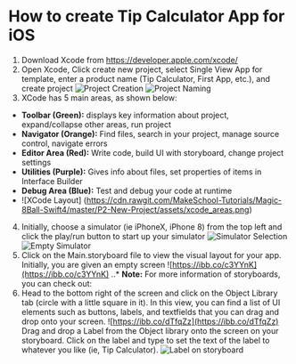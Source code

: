 # How to create Tip Calculator App for iOS

1. Download Xcode from https://developer.apple.com/xcode/
2. Open Xcode, Click create new project, select Single View App for template, enter a product name (Tip Calculator, First App, etc.), and create project
![Project Creation](https://ibb.co/jgr3nK)
![Project Naming](https://ibb.co/cEHb7K)
3. XCode has 5 main areas, as shown below:
  * **Toolbar (Green):** displays key information about project, expand/collapse other areas, run project
  * **Navigator (Orange):** Find files, search in your project, manage source control, navigate errors
  * **Editor Area (Red):** Write code, build UI with storyboard, change project settings
  * **Utilities (Purple):** Gives info about files, set properties of items in Interface Builder
  * **Debug Area (Blue):** Test and debug your code at runtime
  * ![XCode Layout]
  (https://cdn.rawgit.com/MakeSchool-Tutorials/Magic-8Ball-Swift4/master/P2-New-Project/assets/xcode_areas.png)
4. Initially, choose a simulator (ie iPhoneX, iPhone 8) from the top left and click the play/run button to start up your simulator
![Simulator Selection](https://ibb.co/jUgQ1e)
![Empty Simulator](https://ibb.co/bzWxEz)
5. Click on the Main.storyboard file to view the visual layout for your app. Initially, you are given an empty screen
![https://ibb.co/c3YYnK](https://ibb.co/c3YYnK)
..* **Note:** For more information of storyboards, you can check out:
6. Head to the bottom right of the screen and click on the Object Library tab (circle with a little square in it). In this view, you can find a list of UI elements such as buttons, labels, and textfields that you can drag and drop onto your screen. 
![https://ibb.co/dTfqZz](https://ibb.co/dTfqZz)
Drag and drop a Label from the Object library onto the screen on your storyboard. Click on the label and type to set the text of the label to whatever you like (ie, Tip Calculator).
![Label on storyboard](https://ibb.co/fvrKSK)






